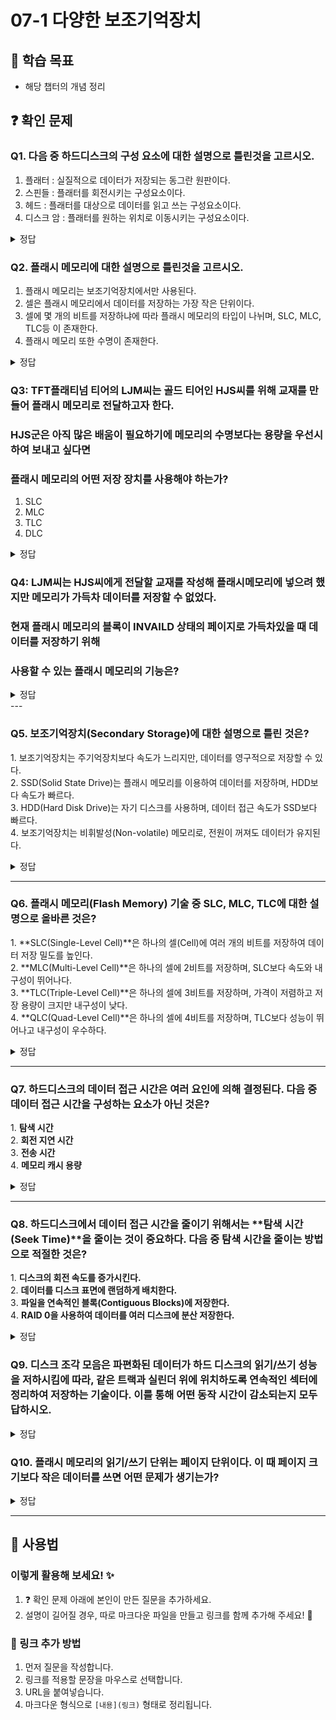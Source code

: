 # 07-1 다양한 보조기억장치

## 📌 학습 목표
- 해당 챕터의 개념 정리

## ❓ 확인 문제
### Q1. 다음 중 하드디스크의 구성 요소에 대한 설명으로 틀린것을 고르시오.

1. 플래터 : 실질적으로 데이터가 저장되는 동그란 원판이다.
2. 스핀들 : 플래터를 회전시키는 구성요소이다. 
3. 헤드 : 플래터를 대상으로 데이터를 읽고 쓰는 구성요소이다.
4. 디스크 암 : 플래터를 원하는 위치로 이동시키는 구성요소이다.

<details>

<summary>정답</summary>

##### 4. 디스크 암 : 플래터를 원하는 위치로 이동시키는 구성요소이다.

**[해설]**

- 디스크 암은 헤드를 원하는 위치로 이동시키는 구성요소이다.

</details>

### Q2. 플래시 메모리에 대한 설명으로 틀린것을 고르시오.

1. 플래시 메모리는 보조기억장치에서만 사용된다.
2. 셀은 플래시 메모리에서 데이터를 저장하는 가장 작은 단위이다.
3. 셀에 몇 개의 비트를 저장하냐에 따라 플래시 메모리의 타입이 나뉘며, SLC, MLC, TLC등 이 존재한다. 
4. 플래시 메모리 또한 수명이 존재한다.


<details>
<summary>정답</summary>

##### 1. 플래시 메모리는 보조기억장치에서만 사용된다.

**[해설]**

- 플래시 메모리는 보조기억장치 뿐만 아니라, 일상적으로 접하는 전자제품 안에 내장되어있다고 봐도 무방할 만큼 범용적으로 사용되는 장치이다. 주기억장치인 ROM에서도 사용된다.

</details>


### Q3: TFT플래티넘 티어의 LJM씨는 골드 티어인 HJS씨를 위해 교재를 만들어 플래시 메모리로 전달하고자 한다.
### HJS군은 아직 많은 배움이 필요하기에 메모리의 수명보다는 용량을 우선시 하여 보내고 싶다면
### 플래시 메모리의 어떤 저장 장치를 사용해야 하는가?

1. SLC
2. MLC
3. TLC  
4. DLC 


<details>
<summary>정답</summary>

### 3. TLC

- TLC는 플래시 메모리의 저장장치 중 하나로 대용량의 데이터를 저장할 수 있으나 상대적으로 수명이 짧다.

- SLC는 반대로 수명은 가장 길지만 저장 용량이 적다.

- MLC는 위 둘의 중간으로 무난한 성능을 원할 때 좋다.

- DLC는  없는 개념이다. 

</details>

### Q4: LJM씨는 HJS씨에게 전달할 교재를 작성해 플래시메모리에 넣으려 했지만 메모리가 가득차 데이터를 저장할 수 없었다.
### 현재 플래시 메모리의 블록이 INVAILD 상태의 페이지로 가득차있을 때 데이터를 저장하기 위해
### 사용할 수 있는 플래시 메모리의 기능은?



<details>
<summary>정답</summary>

### 가비지 컬렉션 

- 가비지 컬렉션은 유효한 페이지만을 복사하여 새로운 블록에 담고 기존의 블록을 삭제하는 기능이다. 

- 문제에서는 전부 INVALID상태라고 제시 했지만 만약 VALID상태의 페이지가 있다면 가비지 컬렉션은 이를 그대로 복사하여 새로운 블록에 옮겨준다.





</details>
---

### Q5. 보조기억장치(Secondary Storage)에 대한 설명으로 틀린 것은?

1️. 보조기억장치는 주기억장치보다 속도가 느리지만, 데이터를 영구적으로 저장할 수 있다.  
2️. SSD(Solid State Drive)는 플래시 메모리를 이용하여 데이터를 저장하며, HDD보다 속도가 빠르다.  
3️. HDD(Hard Disk Drive)는 자기 디스크를 사용하며, 데이터 접근 속도가 SSD보다 빠르다.  
4️. 보조기억장치는 비휘발성(Non-volatile) 메모리로, 전원이 꺼져도 데이터가 유지된다.  

<details>
<summary>정답</summary>

**3. HDD(Hard Disk Drive)는 자기 디스크를 사용하며, 데이터 접근 속도가 SSD보다 빠르다. ❌**  

**[해설]**  

**1. 보조기억장치는 주기억장치보다 속도가 느리지만, 데이터를 영구적으로 저장할 수 있다. ✅**  
   - 보조기억장치는 주기억장치(RAM)보다 속도가 느리지만, 전원이 꺼져도 데이터를 유지할 수 있습니다.  

**2. SSD(Solid State Drive)는 플래시 메모리를 이용하여 데이터를 저장하며, HDD보다 속도가 빠르다. ✅**  
   - SSD는 플래시 메모리를 사용하여 데이터 전송 속도가 빠르고, 기계적 부품이 없어 내구성이 높습니다.  

**3. HDD(Hard Disk Drive)는 자기 디스크를 사용하며, 데이터 접근 속도가 SSD보다 빠르다. ❌**  
   - HDD는 자기 디스크(플래터)를 사용하여 데이터를 저장하지만, SSD보다 속도가 느립니다. SSD는 기계적 부품이 없고, 랜덤 액세스 속도가 훨씬 빠릅니다.  

**4. 보조기억장치는 비휘발성(Non-volatile) 메모리로, 전원이 꺼져도 데이터가 유지된다. ✅**  
   - 보조기억장치는 전원이 꺼져도 데이터가 유지되는 특징이 있습니다.  

</details>

---

### Q6. 플래시 메모리(Flash Memory) 기술 중 SLC, MLC, TLC에 대한 설명으로 올바른 것은?

1️. **SLC(Single-Level Cell)**은 하나의 셀(Cell)에 여러 개의 비트를 저장하여 데이터 저장 밀도를 높인다.  
2️. **MLC(Multi-Level Cell)**은 하나의 셀에 2비트를 저장하며, SLC보다 속도와 내구성이 뛰어나다.  
3️. **TLC(Triple-Level Cell)**은 하나의 셀에 3비트를 저장하며, 가격이 저렴하고 저장 용량이 크지만 내구성이 낮다.  
4️. **QLC(Quad-Level Cell)**은 하나의 셀에 4비트를 저장하며, TLC보다 성능이 뛰어나고 내구성이 우수하다.  

<details>
<summary>정답</summary>

**3. TLC(Triple-Level Cell)은 하나의 셀에 3비트를 저장하며, 가격이 저렴하고 저장 용량이 크지만 내구성이 낮다. ✅**  

**[해설]**  

**1. SLC(Single-Level Cell)은 하나의 셀(Cell)에 여러 개의 비트를 저장하여 데이터 저장 밀도를 높인다. ❌**  
   - SLC는 하나의 셀에 **1비트**만 저장하여 가장 빠르고 내구성이 뛰어난 플래시 메모리 방식입니다. 하지만 저장 밀도가 낮고 가격이 비쌉니다.  

**2. MLC(Multi-Level Cell)은 하나의 셀에 2비트를 저장하며, SLC보다 속도와 내구성이 뛰어나다. ❌**  
   - MLC는 하나의 셀에 **2비트**를 저장하여 SLC보다 저장 밀도가 높지만, 속도와 내구성은 SLC보다 떨어집니다.  

**3. TLC(Triple-Level Cell)은 하나의 셀에 3비트를 저장하며, 가격이 저렴하고 저장 용량이 크지만 내구성이 낮다. ✅**  
   - TLC는 3비트를 저장하여 MLC보다 저장 밀도가 높고 가격이 저렴하지만, 내구성과 속도가 낮습니다.  

**4. QLC(Quad-Level Cell)은 하나의 셀에 4비트를 저장하며, TLC보다 성능이 뛰어나고 내구성이 우수하다. ❌**  
   - QLC는 하나의 셀에 **4비트**를 저장하여 저장 용량을 극대화했지만, 속도와 내구성이 가장 낮습니다. TLC보다 성능이 뛰어나지 않습니다.  

</details>

---

### Q7. 하드디스크의 데이터 접근 시간은 여러 요인에 의해 결정된다. 다음 중 데이터 접근 시간을 구성하는 요소가 아닌 것은?

1️. **탐색 시간** <br>
2️. **회전 지연 시간** <br>
3️. **전송 시간** <br>
4️. **메모리 캐시 용량**<br>

<details>
<summary>정답</summary>

4. **메모리 캐시 용량**
   - 메모리 캐시가 성능을 높이기는 하지만, 다른 데이터 접근 시간처럼 **물리적 요소**와는 관계가 없음.

**[해설]**  

**1. 탐색 시간 (Seek Time)**  
   - 디스크의 읽기/쓰기 헤드가 원하는 트랙으로 이동하는 데 걸리는 시간
   - 물리적으로 헤드가 움직이는 과정이므로 시간이 가장 많이 소요되는 요소 중 하나임.

**2. 회전 지연 시간 (Rotational Latency)**  
   - 디스크의 플래터가 회전하여 원하는 섹터가 읽기/쓰기 헤드 아래로 도달하는 데 걸리는 시간
   - 디스크의 회전 속도에 따라 결정되며, 일반적으로 **RPM (Revolutions Per Minute, 분당 회전 수)**이 높을수록 회전 지연 시간이 줄어듦.

**3. 전송 시간 (Transfer Time)**  
   - 데이터를 실제로 전송하는 시간
   - 디스크와 메모리 간 데이터 이동 속도에 의해 결정되며, 디스크의 인터페이스 (SATA, NVMe 등)에 따라 달라짐.

</details>

---

### Q8. 하드디스크에서 데이터 접근 시간을 줄이기 위해서는 **탐색 시간(Seek Time)**을 줄이는 것이 중요하다. 다음 중 탐색 시간을 줄이는 방법으로 적절한 것은?

1️. **디스크의 회전 속도를 증가시킨다.** <br>
2️. **데이터를 디스크 표면에 랜덤하게 배치한다.** <br>
3️. **파일을 연속적인 블록(Contiguous Blocks)에 저장한다.** <br>
4️. **RAID 0을 사용하여 데이터를 여러 디스크에 분산 저장한다.**<br>

<details>
<summary>정답</summary>

3. **파일을 연속적인 블록(Contiguous Blocks)에 저장한다.**
   - 연속적인 블록에 저장하면 파일이 하나의 연속된 영역에 배치되므로 헤드 이동이 최소화 되어 탐색 시간을 줄일 수 있음!

**[해설]**  

**1. 디스크의 회전 속도를 증가시킨다.**  
   - 디스크의 회전 속도를 증가시키면 회전 지연 시간에 영향을 주지만, 탐색 시간에는 직접적인 영향을 미치지 않음.

**2. 데이터를 디스크 표면에 랜덤하게 배치한다.**  
   - 데이터를 랜덤하게 배치하면 오히려 헤드의 이동거리가 증가하여 탐색 시간이 늘어남.

**4. RAID 0을 사용하여 데이터를 여러 디스크에 분산 저장한다.**  
   - RAID를 이용하면 속도를 향상시키는 것은 맞으나 탐색 시간 자체를 줄여주지는 못함.

</details>

### Q9. 디스크 조각 모음은 파편화된 데이터가 하드 디스크의 읽기/쓰기 성능을 저하시킴에 따라, 같은 트랙과 실린더 위에 위치하도록 연속적인 섹터에 정리하여 저장하는 기술이다. 이를 통해 어떤 동작 시간이 감소되는지 모두 답하시오.

<details> 
<summary>정답</summary>

<h4>탐색 시간, 회전 지연 시간</h4>
- 탐색 시간(Seek Time): 하드 디스크의 헤드가 데이터를 저장한 트랙으로 이동하는 데 걸리는 시간

- 회전 지연 시간(Rotational Latency): 디스크 플래터가 회전하며 필요한 데이터가 헤드 아래로 도착하는 데 걸리는 시간

- 디스크 조각 모음: 연관된 데이터는 원래 연속된 섹터에 저장되지만, 파일 수정·삭제 과정에서 불연속적인 섹터(혹은 다른 실린더)로 나뉘게 되는 파일 파편화(Fragmentation) 현상이 발생한다. 이는 데이터를 읽는 작업 시간에서 탐색 시간과 회전 지연 시간을 증가시켜 성능 저하를 유발하게 된다. 디스크 조각 모음 작업을 통해 파일을 다시 연속된 섹터로 정렬하여 배치하면 이러한 성능 저하를 줄일 수 있다.

- 여담으로 플래시 디스크(SSD)에서는 조각 모음을 진행하지 않는 것이 일반적이다.
	- SSD는 물리적인 헤드 이동 및 회전 지연 시간이 없기 때문에 파편화로 인한 성능 저하가 미미함
	- 조각 모음을 수행하면 불필요한 쓰기 작업이 발생하여 NAND 플래시 수명이 단축될 수 있음
</details>

### Q10. 플래시 메모리의 읽기/쓰기 단위는 페이지 단위이다. 이 때 페이지 크기보다 작은 데이터를 쓰면 어떤 문제가 생기는가?

<details> 
<summary>정답</summary>

<h4>쓰기 증폭(Write amplification) 문제가 발생하여 불필요한 쓰기 동작이 발생한다</h4>

- 페이지에 담긴 데이터 크기가 얼마든지 상관 없이 페이지에 데이터가 담겨 있다면 그 페이지는 valid 상태가 된다.
- 이미 valid 상태가 된 페이지에 덮어쓰기는 할 수 없기 때문에 새로운 페이지에 데이터를 기록하게 된다.
- 이 과정이 반복되면 invalid 상태가 되는 페이지가 생기고 이를 정리하기 위한 유효 데이터 복제 후 블록 단위 삭제 작업인 가비지 컬렉션이 발생한다.
- 결국 추가적인 쓰기 작업이 발생하며 셀의 수명이 단축된다.
- 이를 막기 위해 작은 데이터는 페이지 크기가 될 때 까지 버퍼에 담아뒀다가 페이지 크기가 되면 쓰는 'Buffer small writes' 와 같은 기법을 활용한다.
- 더 자세한 내용은 [링크](https://tech.kakao.com/posts/328#fn:13)
</details>


---

## 📝 사용법  
### 이렇게 활용해 보세요! ✨  
1. ❓ 확인 문제 아래에 본인이 만든 질문을 추가하세요.  
2. 설명이 길어질 경우, 따로 마크다운 파일을 만들고 링크를 함께 추가해 주세요! 🔗  

### 🔗 링크 추가 방법  
1. 먼저 질문을 작성합니다.  
2. 링크를 적용할 문장을 마우스로 선택합니다.  
3. URL을 붙여넣습니다.  
4. 마크다운 형식으로 `[내용](링크)` 형태로 정리됩니다.  
